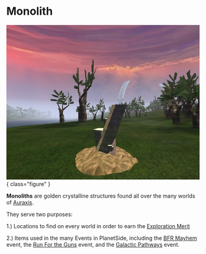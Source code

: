 # Monolith

![](../images/Amerish_monolith.jpg){ class="figure" }

**Monoliths** are golden crystalline structures found all over the many worlds
of [Auraxis](../locations/Auraxis.md).

They serve two purposes:

1.) Locations to find on every world in order to earn the
[Exploration Merit](../merits/Exploration.md)

2.) Items used in the many Events in PlanetSide, including
the [BFR Mayhem](../archive/events/BFR_Mayhem.md) event, the
[Run For the Guns](../archive/events/Run_For_the_Guns.md) event, and the
[Galactic Pathways](../archive/events/Galactic_Pathways.md) event.
